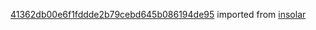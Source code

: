 [41362db00e6f1fddde2b79cebd645b086194de95](https://github.com/insolar/insolar/commit/41362db00e6f1fddde2b79cebd645b086194de95) imported from [insolar](https://github.com/insolar/insolar)
